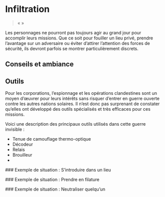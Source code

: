 # Infiltration

> «  »

> 



Les personnages ne pourront pas toujours agir au grand jour pour accomplir leurs missions. Que ce soit pour fouiller un lieu privé, prendre l’avantage sur un adversaire ou éviter d’attirer l’attention des forces de sécurité, ils devront parfois se montrer particulièrement discrets.

## Conseils et ambiance
## Outils
Pour les corporations, l’espionnage et les opérations clandestines sont un moyen d’œuvrer pour leurs intérêts sans risquer d’entrer en guerre ouverte contre les autres nations solaires. Il n’est donc pas surprenant de constater qu’elles ont développé des outils spécialisés et très efficaces pour ces missions.

Voici une description des principaux outils utilisés dans cette guerre invisible :
* Tenue de camouflage thermo-optique
* Décodeur
* Relais
* Brouilleur
* 

<aside>
### Exemple de situation : S’introduire dans un lieu
 <p class="encart__texte">

 </p>
</aside>

<aside>
### Exemple de situation : Prendre en filature
 <p class="encart__texte">

 </p>
</aside>

<aside>
### Exemple de situation : Neutraliser quelqu’un
 <p class="encart__texte">

 </p>
</aside>